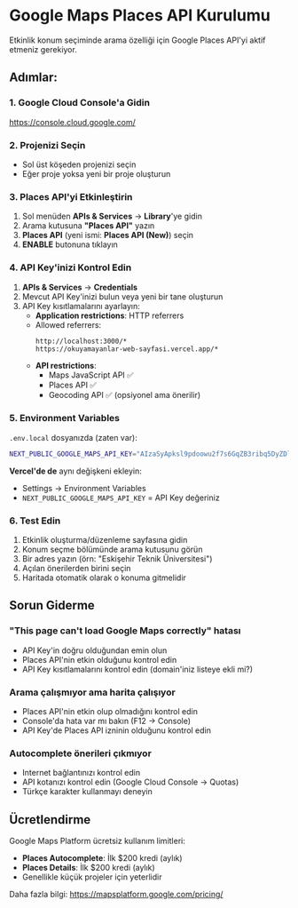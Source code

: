 # Google Maps Places API Kurulumu

Etkinlik konum seçiminde arama özelliği için Google Places API'yi aktif etmeniz gerekiyor.

## Adımlar:

### 1. Google Cloud Console'a Gidin
https://console.cloud.google.com/

### 2. Projenizi Seçin
- Sol üst köşeden projenizi seçin
- Eğer proje yoksa yeni bir proje oluşturun

### 3. Places API'yi Etkinleştirin

1. Sol menüden **APIs & Services** → **Library**'ye gidin
2. Arama kutusuna **"Places API"** yazın
3. **Places API** (yeni ismi: **Places API (New)**)  seçin
4. **ENABLE** butonuna tıklayın

### 4. API Key'inizi Kontrol Edin

1. **APIs & Services** → **Credentials**
2. Mevcut API Key'inizi bulun veya yeni bir tane oluşturun
3. API Key kısıtlamalarını ayarlayın:
   - **Application restrictions**: HTTP referrers
   - Allowed referrers:
     ```
     http://localhost:3000/*
     https://okuyamayanlar-web-sayfasi.vercel.app/*
     ```
   - **API restrictions**: 
     - Maps JavaScript API ✅
     - Places API ✅
     - Geocoding API ✅ (opsiyonel ama önerilir)

### 5. Environment Variables

`.env.local` dosyanızda (zaten var):
```bash
NEXT_PUBLIC_GOOGLE_MAPS_API_KEY="AIzaSyApksl9pdoowu2f7s6GqZB3ribq5DyZDlU"
```

**Vercel'de de** aynı değişkeni ekleyin:
- Settings → Environment Variables
- `NEXT_PUBLIC_GOOGLE_MAPS_API_KEY` = API Key değeriniz

### 6. Test Edin

1. Etkinlik oluşturma/düzenleme sayfasına gidin
2. Konum seçme bölümünde arama kutusunu görün
3. Bir adres yazın (örn: "Eskişehir Teknik Üniversitesi")
4. Açılan önerilerden birini seçin
5. Haritada otomatik olarak o konuma gitmelidir

## Sorun Giderme

### "This page can't load Google Maps correctly" hatası
- API Key'in doğru olduğundan emin olun
- Places API'nin etkin olduğunu kontrol edin
- API Key kısıtlamalarını kontrol edin (domain'iniz listeye ekli mi?)

### Arama çalışmıyor ama harita çalışıyor
- Places API'nin etkin olup olmadığını kontrol edin
- Console'da hata var mı bakın (F12 → Console)
- API Key'de Places API izninin olduğunu kontrol edin

### Autocomplete önerileri çıkmıyor
- Internet bağlantınızı kontrol edin
- API kotanızı kontrol edin (Google Cloud Console → Quotas)
- Türkçe karakter kullanmayı deneyin

## Ücretlendirme

Google Maps Platform ücretsiz kullanım limitleri:
- **Places Autocomplete**: İlk $200 kredi (aylık)
- **Places Details**: İlk $200 kredi (aylık)
- Genellikle küçük projeler için yeterlidir

Daha fazla bilgi: https://mapsplatform.google.com/pricing/
